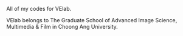 All of my codes for VElab.


VElab belongs to The Graduate School of Advanced Image Science, Multimedia & Film in Choong Ang University.

